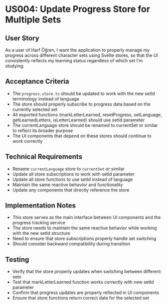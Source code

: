 # US004: Update Progress Store for Multiple Sets

## User Story
As a user of Harf Öğren, I want the application to properly manage my progress across different character sets using Svelte stores, so that the UI consistently reflects my learning status regardless of which set I'm studying.

## Acceptance Criteria
- The `progress.store.ts` should be updated to work with the new setId terminology instead of language
- The store should properly subscribe to progress data based on the currently selected set
- All exported functions (markLetterLearned, resetProgress, setLanguage, getLearnedLetters, isLetterLearned) should use setId parameter
- The currentLanguage store should be renamed to currentSet or similar to reflect its broader purpose
- The UI components that depend on these stores should continue to work correctly

## Technical Requirements
- Rename `currentLanguage` store to `currentSet` or similar
- Update all store subscriptions to work with setId parameter
- Update all store functions to use setId instead of language
- Maintain the same reactive behavior and functionality
- Update any components that directly reference the store

## Implementation Notes
- This store serves as the main interface between UI components and the progress tracking service
- The store needs to maintain the same reactive behavior while working with the new setId structure
- Need to ensure that store subscriptions properly handle set switching
- Should consider backward compatibility during transition

## Testing
- Verify that the store properly updates when switching between different sets
- Test that markLetterLearned function works correctly with new setId parameter
- Confirm that progress updates are properly reflected in UI components
- Ensure that store functions return correct data for the selected set